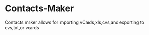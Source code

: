 # Contacts-Maker
Contacts maker allows for importing vCards,xls,cvs,and exporting to cvs,txt,or vcards
